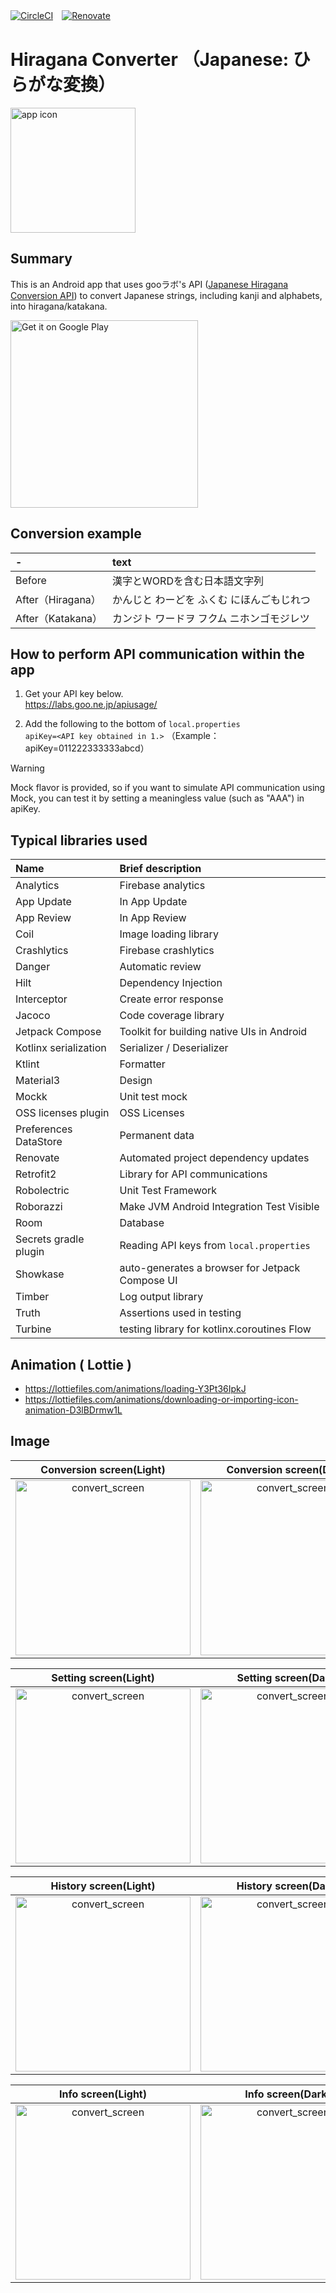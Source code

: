 [![CircleCI](https://circleci.com/gh/circleci/circleci-docs.svg?style=svg)](https://github.com/kosenda/hiragana-converter)　[![Renovate](https://img.shields.io/badge/renovate-enabled-brightgreen.svg?style=flat)](https://renovatebot.com)　

# Hiragana Converter （Japanese: ひらがな変換）

<img src="https://github.com/kosenda/hiragana-converter/assets/60963155/206e8a60-988b-4815-a0a7-4a5b459b10b4" width="200" alt="app icon">

## Summary
This is an Android app that uses gooラボ's API ([Japanese Hiragana Conversion API](https://labs.goo.ne.jp/api/en/hiragana-translation/)) to convert Japanese strings, including kanji and alphabets, into hiragana/katakana.

<a href='https://play.google.com/store/apps/details?id=ksnd.hiraganaconverter&pcampaignid=pcampaignidMKT-Other-global-all-co-prtnr-py-PartBadge-Mar2515-1'><img width="300" alt='Get it on Google Play' src='https://play.google.com/intl/ja/badges/static/images/badges/en_badge_web_generic.png'/></a>

## Conversion example
|-|text|
|:--|:--|
|Before|漢字とWORDを含む日本語文字列|
|After（Hiragana）|かんじと わーどを ふくむ にほんごもじれつ|
|After（Katakana）|カンジト ワードヲ フクム ニホンゴモジレツ|

## How to perform API communication within the app

1. Get your API key below.  
https://labs.goo.ne.jp/apiusage/  

2. Add the following to the bottom of `local.properties`  
`apiKey=<API key obtained in 1.>`  （Example： apiKey=011222333333abcd）

> [!WARNING]
> Mock flavor is provided, so if you want to simulate API communication using Mock, you can test it by setting a meaningless value (such as "AAA") in apiKey.

## Typical libraries used  
|Name|Brief description|
|:--|:--|
|Analytics|Firebase analytics|
|App Update|In App Update|
|App Review|In App Review|
|Coil|Image loading library|
|Crashlytics|Firebase crashlytics|
|Danger|Automatic review|
|Hilt|Dependency Injection|
|Interceptor|Create error response|
|Jacoco|Code coverage library|
|Jetpack Compose|Toolkit for building native UIs in Android|
|Kotlinx serialization|Serializer / Deserializer|
|Ktlint|Formatter|
|Material3|Design|
|Mockk|Unit test mock|
|OSS licenses plugin|OSS Licenses|
|Preferences DataStore|Permanent data|
|Renovate|Automated project dependency updates|
|Retrofit2|Library for API communications|
|Robolectric|Unit Test Framework|
|Roborazzi|Make JVM Android Integration Test Visible|
|Room|Database|
|Secrets gradle plugin|Reading API keys from `local.properties`|
|Showkase|auto-generates a browser for Jetpack Compose UI|
|Timber|Log output library|
|Truth|Assertions used in testing|
|Turbine|testing library for kotlinx.coroutines Flow|

## Animation ( Lottie )
- https://lottiefiles.com/animations/loading-Y3Pt36IpkJ
- https://lottiefiles.com/animations/downloading-or-importing-icon-animation-D3lBDrmw1L

## Image
|Conversion screen(Light)|Conversion screen(Dark)|
|:-:|:-:|
|<img width="280" alt="convert_screen" src="https://github.com/kosenda/hiragana-converter/assets/60963155/af920334-fd73-40b4-803c-525d0cc64f21">|<img width="280" alt="convert_screen" src="https://github.com/kosenda/hiragana-converter/assets/60963155/9a67591f-cd1e-4184-9d79-79a3f69f69af">|

|Setting screen(Light)|Setting screen(Dark)|
|:-:|:-:|
|<img width="280" alt="convert_screen" src="https://github.com/kosenda/hiragana-converter/assets/60963155/2ad5a49f-eaed-425d-8b66-83ec84223582">|<img width="280" alt="convert_screen" src="https://github.com/kosenda/hiragana-converter/assets/60963155/d8d47e0e-06ea-4131-be83-cb11c2e5dcc3">|

|History screen(Light)|History screen(Dark)|
|:-:|:-:|
|<img width="280" alt="convert_screen" src="https://github.com/kosenda/hiragana-converter/assets/60963155/24908a61-184b-4768-adfa-c3361d365549">|<img width="280" alt="convert_screen" src="https://github.com/kosenda/hiragana-converter/assets/60963155/a7a3ef8f-cbdd-4b27-b17e-c8f7f2a3af79">|

|Info screen(Light)|Info screen(Dark)|
|:-:|:-:|
|<img width="280" alt="convert_screen" src="https://github.com/kosenda/hiragana-converter/assets/60963155/708f10fb-d93c-4d28-91d1-7b5a25c543ec">|<img width="280" alt="convert_screen" src="https://github.com/kosenda/hiragana-converter/assets/60963155/718a2722-3ab9-48f7-95be-65efe6a9112c">|
